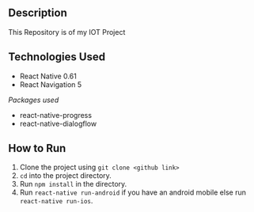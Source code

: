 ## Description
This Repository is of my IOT Project

## Technologies Used
- React Native 0.61
- React Navigation 5

*Packages used*
- react-native-progress
- react-native-dialogflow

## How to Run
1. Clone the project using `git clone <github link>`
2. `cd` into the project directory.
3. Run `npm install` in the directory.
4. Run `react-native run-android` if you have an android mobile else run `react-native run-ios`.
